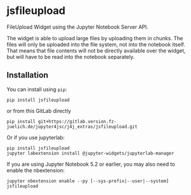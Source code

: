 
# jsfileupload

FileUpload Widget using the Jupyter Notebook Server API.

The widget is able to upload large files by uploading them in chunks.
The files will only be uploaded into the file system, not into the notebook itself.
That means that file contents will not be directly available over the widget,
but will have to be read into the notebook separately.


## Installation

You can install using `pip`:

```
pip install jsfileupload
```
or from this GitLab directly
```
pip install git+https://gitlab.version.fz-juelich.de/jupyter4jsc/j4j_extras/jsfileupload.git
```

Or if you use jupyterlab:

```
pip install jsfileupload
jupyter labextension install @jupyter-widgets/jupyterlab-manager
```

If you are using Jupyter Notebook 5.2 or earlier, you may also need to enable
the nbextension:
```
jupyter nbextension enable --py [--sys-prefix|--user|--system] jsfileupload
```
